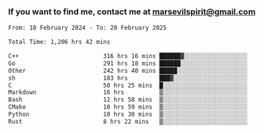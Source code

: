 ### If you want to find me, contact me at marsevilspirit@gmail.com

<!--
**marsevilspirit/marsevilspirit** is a ✨ _special_ ✨ repository because its `README.md` (this file) appears on your GitHub profile.

Here are some ideas to get you started:

- 🔭 I’m currently working on ...
- 🌱 I’m currently learning ...
- 👯 I’m looking to collaborate on ...
- 🤔 I’m looking for help with ...
- 💬 Ask me about ...
- 📫 How to reach me: ...
- 😄 Pronouns: ...
- ⚡ Fun fact: ...
-->
<!--START_SECTION:waka-->

```txt
From: 18 February 2024 - To: 20 February 2025

Total Time: 1,206 hrs 42 mins

C++                        316 hrs 16 mins ██████▓░░░░░░░░░░░░░░░░░░   26.21 %
Go                         291 hrs 18 mins ██████░░░░░░░░░░░░░░░░░░░   24.14 %
Other                      242 hrs 40 mins █████░░░░░░░░░░░░░░░░░░░░   20.11 %
sh                         183 hrs         ███▓░░░░░░░░░░░░░░░░░░░░░   15.17 %
C                          50 hrs 25 mins  █░░░░░░░░░░░░░░░░░░░░░░░░   04.18 %
Markdown                   16 hrs          ▒░░░░░░░░░░░░░░░░░░░░░░░░   01.33 %
Bash                       12 hrs 58 mins  ▒░░░░░░░░░░░░░░░░░░░░░░░░   01.07 %
CMake                      10 hrs 59 mins  ▒░░░░░░░░░░░░░░░░░░░░░░░░   00.91 %
Python                     10 hrs 30 mins  ▒░░░░░░░░░░░░░░░░░░░░░░░░   00.87 %
Rust                       8 hrs 22 mins   ▒░░░░░░░░░░░░░░░░░░░░░░░░   00.69 %
```

<!--END_SECTION:waka-->

